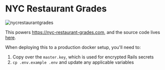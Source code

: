 # NYC Restaurant Grades

![nycrestaurantgrades](https://user-images.githubusercontent.com/934497/44623687-3b21b300-a8a3-11e8-91fb-9e6cebd68fcc.png)

This powers https://nyc-restaurant-grades.com, and the source code lives [here](https://github.com/bswinnerton/nyc-restaurant-grades).

When deploying this to a production docker setup, you'll need to:

1. Copy over the `master.key`, which is used for encrypted Rails secrets
2. `cp .env.example .env` and update any applicable variables
